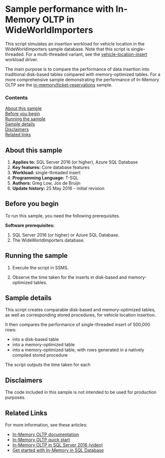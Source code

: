 # Sample performance with In-Memory OLTP in WideWorldImporters

This script simulates an insertion workload for vehicle location in the WideWorldImporters sample database. Note that this script is single-threaded. For a multi-threaded variant, see the [vehicle-location-insert](../../workload-drivers/vehicle-location-insert) workload driver.

The main purpose is to compare the performance of data insertion into traditional disk-based tables compared with memory-optimized tables. For a more comprehensive sample demonstrating the performance of In-Memory OLTP see the [in-memory/ticket-reservations](/samples/features/in-memory/ticket-reservations) sample.

### Contents

[About this sample](#about-this-sample)<br/>
[Before you begin](#before-you-begin)<br/>
[Running the sample](#run-this-sample)<br/>
[Sample details](#sample-details)<br/>
[Disclaimers](#disclaimers)<br/>
[Related links](#related-links)<br/>


<a name=about-this-sample></a>

## About this sample

<!-- Delete the ones that don't apply -->
1. **Applies to:** SQL Server 2016 (or higher), Azure SQL Database
1. **Key features:** Core database features
1. **Workload:** single-threaded insert
1. **Programming Language:** T-SQL
1. **Authors:** Greg Low, Jos de Bruijn
1. **Update history:** 25 May 2016 - initial revision

<a name=before-you-begin></a>

## Before you begin

To run this sample, you need the following prerequisites.

**Software prerequisites:**

<!-- Examples -->
1. SQL Server 2016 (or higher) or Azure SQL Database.
2. The WideWorldImporters database.

<a name=run-this-sample></a>

## Running the sample

1. Execute the script in SSMS.

2. Observe the time taken for the inserts in disk-based and memory-optimized tables.

## Sample details

This script creates comparable disk-based and memory-optimized tables, as well as corresponding stored procedures, for vehicle location insertion.

It then compares the performance of single-threaded insert of 500,000 rows:
 - into a disk-based table
 - into a memory-optimized table
 - into a memory-optimized table, with rows generated in a natively compiled stored procedure

The script outputs the time taken for each

<a name=disclaimers></a>

## Disclaimers
The code included in this sample is not intended to be used for production purposes.

<a name=related-links></a>

## Related Links
<!-- Links to more articles. Remember to delete "en-us" from the link path. -->
For more information, see these articles:
- [In-Memory OLTP documentation](https://msdn.microsoft.com/library/dn133186.aspx)
- [In-Memory OLTP quick start](https://msdn.microsoft.com/library/mt694156.aspx)
- [In-Memory OLTP in SQL Server 2016 (video)](https://channel9.msdn.com/Events/DataDriven/SQLServer2016/InMemoryOLTP)
- [Get started with In-Memory in SQL Database](https://azure.microsoft.com/documentation/articles/sql-database-in-memory/)
